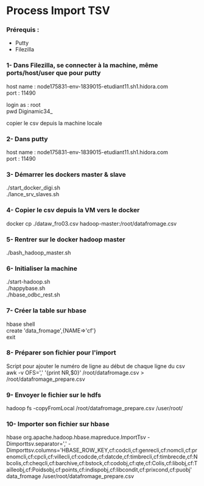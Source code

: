 # Process Import TSV

### Prérequis :
* Putty
* Filezilla

### 1- Dans Filezilla, se connecter à la machine, même ports/host/user que pour putty
host name : node175831-env-1839015-etudiant11.sh1.hidora.com  
port  : 11490  
  
login as : root  
pwd Diginamic34_  
   
copier le csv depuis la machine locale  
  
### 2- Dans putty
host name : node175831-env-1839015-etudiant11.sh1.hidora.com  
port  : 11490  
   
### 3- Démarrer les dockers master & slave  
./start_docker_digi.sh  
./lance_srv_slaves.sh  
  
### 4- Copier le csv depuis la VM vers le docker  
docker cp ./dataw_fro03.csv hadoop-master:/root/datafromage.csv  
  
### 5- Rentrer sur le docker hadoop master  
./bash_hadoop_master.sh  
  
### 6- Initialiser la machine  
./start-hadoop.sh  
./happybase.sh  
./hbase_odbc_rest.sh  
  
### 7- Créer la table sur hbase  
hbase shell  
create 'data_fromage',{NAME=>'cf'}  
exit  
  
### 8- Préparer son fichier pour l'import  
Script pour ajouter le numéro de ligne au début de chaque ligne du csv  
awk -v OFS=',' '{print NR,$0}' /root/datafromage.csv > /root/datafromage_prepare.csv    
  
### 9- Envoyer le fichier sur le hdfs  
hadoop fs -copyFromLocal /root/datafromage_prepare.csv /user/root/  
  
### 10- Importer son fichier sur hbase  
hbase org.apache.hadoop.hbase.mapreduce.ImportTsv -Dimporttsv.separator=',' -Dimporttsv.columns='HBASE_ROW_KEY,cf:codcli,cf:genrecli,cf:nomcli,cf:prenomcli,cf:cpcli,cf:villecli,cf:codcde,cf:datcde,cf:timbrecli,cf:timbrecde,cf:Nbcolis,cf:cheqcli,cf:barchive,cf:bstock,cf:codobj,cf:qte,cf:Colis,cf:libobj,cf:Tailleobj,cf:Poidsobj,cf:points,cf:indispobj,cf:libcondit,cf:prixcond,cf:puobj' data_fromage /user/root/datafromage_prepare.csv  


